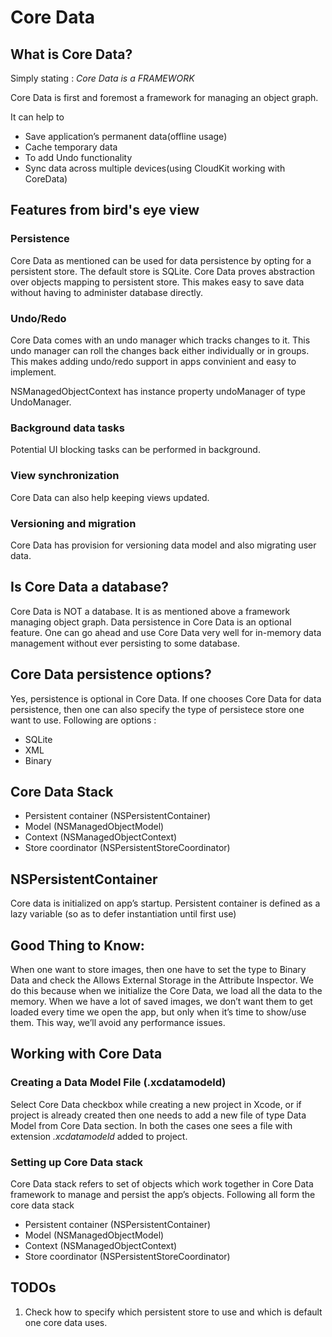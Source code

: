 # Core Data


## What is Core Data?

Simply stating : *Core Data is a FRAMEWORK*

Core Data is first and foremost a framework for managing an object graph.

It can help to 
- Save application’s permanent data(offline usage)
- Cache temporary data
- To add Undo functionality
- Sync data across multiple devices(using CloudKit working with CoreData)


## Features from bird's eye view

### Persistence

Core Data as mentioned can be used for data persistence by opting for a persistent store. The default store is SQLite.
Core Data proves abstraction over objects mapping to persistent store. This makes easy to save data without having to administer
database directly.

### Undo/Redo

Core Data comes with an undo manager which tracks changes to it. This undo manager can roll the changes back either individually
or in groups. This makes adding undo/redo support in apps convinient and easy to implement.

NSManagedObjectContext has instance property undoManager of type UndoManager.

### Background data tasks

Potential UI blocking tasks can be performed in background.

### View synchronization

Core Data can also help keeping views updated.

### Versioning and migration

Core Data has provision for versioning data model and also migrating user data.

## Is Core Data a database?

Core Data is NOT a database. It is as mentioned above a framework managing object graph. Data persistence in Core Data is
an optional feature. One can go ahead and use Core Data very well for in-memory data management without ever persisting to
some database.


## Core Data persistence options?

Yes, persistence is optional in Core Data. If one chooses Core Data for data persistence, then one can also specify the type
of persistece store one want to use. Following are options :
- SQLite
- XML
- Binary


## Core Data Stack

- Persistent container (NSPersistentContainer)
- Model (NSManagedObjectModel)
- Context (NSManagedObjectContext)
- Store coordinator (NSPersistentStoreCoordinator)


## NSPersistentContainer
Core data is initialized on app’s startup.
Persistent container is defined as a lazy variable (so as to defer instantiation until first use)


## Good Thing to Know: 
When one want to store images, then one have to set the type to Binary Data and check the Allows External Storage
in the Attribute Inspector. We do this because when we initialize the Core Data, we load all the data to the memory. When 
we have a lot of saved images, we don’t want them to get loaded every time we open the app, but only when it’s time to 
show/use them. This way, we’ll avoid any performance issues.


## Working with Core Data

### Creating a Data Model File (.xcdatamodeld)

Select Core Data checkbox while creating a new project in Xcode, or if project is already created then one needs to add
a new file of type Data Model from Core Data section. In both the cases one sees a file with extension *.xcdatamodeld* added
to project.

### Setting up Core Data stack

Core Data stack refers to set of objects which work together in Core Data framework to manage and persist the app’s objects.
Following all form the core data stack

- Persistent container (NSPersistentContainer)
- Model (NSManagedObjectModel)
- Context (NSManagedObjectContext)
- Store coordinator (NSPersistentStoreCoordinator)

## TODOs

1. Check how to specify which persistent store to use and which is default one core data uses.